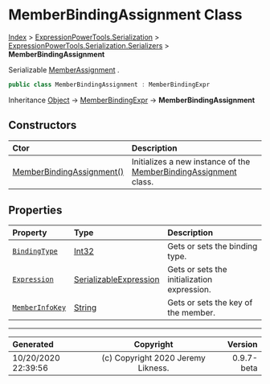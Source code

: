 ﻿# MemberBindingAssignment Class

[Index](../index.md) > [ExpressionPowerTools.Serialization](ExpressionPowerTools.Serialization.a.md) > [ExpressionPowerTools.Serialization.Serializers](ExpressionPowerTools.Serialization.Serializers.n.md) > **MemberBindingAssignment**

Serializable [MemberAssignment](https://docs.microsoft.com/dotnet/api/system.linq.expressions.memberassignment) .

```csharp
public class MemberBindingAssignment : MemberBindingExpr
```

Inheritance [Object](https://docs.microsoft.com/dotnet/api/system.object) → [MemberBindingExpr](ExpressionPowerTools.Serialization.Serializers.MemberBindingExpr.cs.md) → **MemberBindingAssignment**

## Constructors

| Ctor | Description |
| :-- | :-- |
| [MemberBindingAssignment()](ExpressionPowerTools.Serialization.Serializers.MemberBindingAssignment.ctor.md#memberbindingassignment) | Initializes a new instance of the [MemberBindingAssignment](ExpressionPowerTools.Serialization.Serializers.MemberBindingAssignment.cs.md) class. |
## Properties

| Property | Type | Description |
| :-- | :-- | :-- |
| [`BindingType`](ExpressionPowerTools.Serialization.Serializers.MemberBindingAssignment.BindingType.prop.md) | [Int32](https://docs.microsoft.com/dotnet/api/system.int32) | Gets or sets the binding type. |
| [`Expression`](ExpressionPowerTools.Serialization.Serializers.MemberBindingAssignment.Expression.prop.md) | [SerializableExpression](ExpressionPowerTools.Serialization.Serializers.SerializableExpression.cs.md) | Gets or sets the initialization expression. |
| [`MemberInfoKey`](ExpressionPowerTools.Serialization.Serializers.MemberBindingAssignment.MemberInfoKey.prop.md) | [String](https://docs.microsoft.com/dotnet/api/system.string) | Gets or sets the key of the member. |


---

| Generated | Copyright | Version |
| :-- | :-: | --: |
| 10/20/2020 22:39:56 | (c) Copyright 2020 Jeremy Likness. | 0.9.7-beta |
